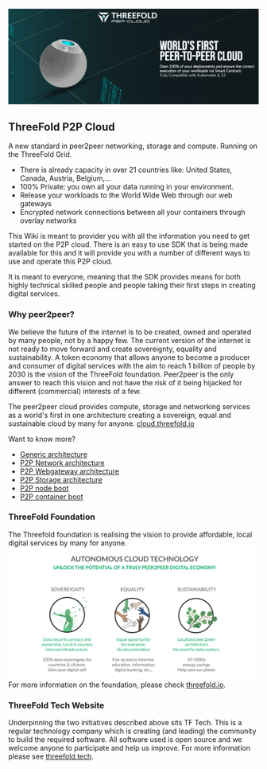 <!-- 
-->

![ThreeFold Cloud Image](img/intro.png)


## ThreeFold P2P Cloud
A new standard in peer2peer networking, storage and compute.
Running on the ThreeFold Grid.

* There is already capacity in over 21 countries like: United States, Canada, Austria, Belgium,...
* 100% Private: you own all your data running in your environment. 
* Release your workloads to the World Wide Web through our web gateways
* Encrypted network connections between all your containers through overlay networks 

This Wiki is meant to provider you with all the information you need to get started on the P2P cloud.  There is an easy to use SDK that is being made available for this and it will provide you with a number of different ways to use and operate this P2P cloud.

It is meant to everyone, meaning that the SDK provides means for both highly technical skilled people and people taking their first steps in creating digital services.

### Why peer2peer? 
We believe the future of the internet is to be created, owned and operated by many people, not by a happy few.  The current version of the internet is not ready to move forward and create sovereignty, equality and sustainability.  A token economy that allows anyone to become a producer and consumer of digital services with the aim to reach 1 billion of people by 2030 is the vision of the ThreeFold foundation. Peer2peer is the only answer to reach this vision and not have the risk of it being hijacked for different (commercial) interests of a few.

The peer2peer cloud provides compute, storage and networking services as a world's first in one architecture creating a sovereign, equal and sustainable cloud by many for anyone. [cloud.threefold.io](https://cloud.threefold.io)

Want to know more?
- [Generic architecture](architecture.md)
- [P2P Network architecture](architecture_network.md)
- [P2P Webgateway architecture](architecture_webgateway.md)
- [P2P Storage architecture](architecture_storage.md)
- [P2P node boot](architecture_boot.md)
- [P2P container boot](architecture_flist.md)


### ThreeFold Foundation
<!-- insertb general objectives for the TF Network (Grid, Token and 3bot) -->
The Threefold foundation is realising the vision to provide affordable, local digital services by many for anyone. 
![](img/ses.png)
For more information on the foundation, please check [threefold.io](https://threefold.io).

### ThreeFold Tech Website
Underpinning the two initiatives described above sits TF Tech.  This is a regular technology company which is creating (and leading) the community to  build the required software.  All software used is open source and we welcome anyone to participate and help us improve.  For more information please see [threefold.tech](https://threefold.tech).
<!-- 
TODO #5 Check graphics(s) for updated version.
-->